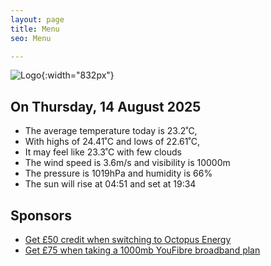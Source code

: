 ```yaml
---
layout: page
title: Menu
seo: Menu

---
```


![Logo](/images/logo.jpg){:width="832px"}

<!-- weather_marker starts -->
## On Thursday, 14 August 2025

- The average temperature today is 23.2˚C,
- With highs of 24.41˚C and lows of 22.61˚C,
- It may feel like 23.3˚C with few clouds
- The wind speed is 3.6m/s and visibility is 10000m
- The pressure is 1019hPa and humidity is 66%
- The sun will rise at 04:51 and set at 19:34

<!-- weather_marker ends -->

## Sponsors

- [Get £50 credit when switching to Octopus Energy](https://bit.ly/3oD1nnS)
- [Get £75 when taking a 1000mb YouFibre broadband plan](https://aklam.io/91zWhU?)
